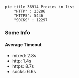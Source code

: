 
```mermaid
pie title 36914 Proxies in list
    "HTTP" : 23286
    "HTTPS": 5446
    "SOCKS" : 12297
```

### Some Info
#### Average Timeout

- mixed: 2.8s
- http: 1.4s
- https: 8.7s
- socks: 6.6s